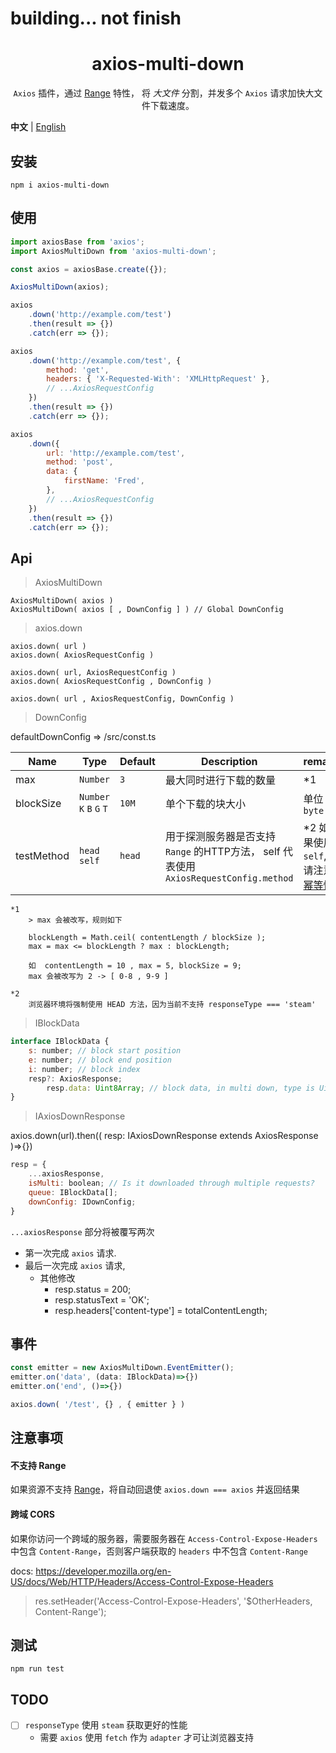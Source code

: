 # building... not finish

<h1 align="center">axios-multi-down</h1>

<p align="center"><code>Axios</code> 插件，通过 <a href='https://developer.mozilla.org/en-US/docs/Web/HTTP/Headers/Range' target='_blank'>Range</a> 特性， 将 <i>大文件</i> 分割，并发多个 <code>Axios</code> 请求加快大文件下载速度。</p>

**中文** | [English](./README.md)

## 安装

```
npm i axios-multi-down
```

## 使用

```js
import axiosBase from 'axios';
import AxiosMultiDown from 'axios-multi-down';

const axios = axiosBase.create({});

AxiosMultiDown(axios);

axios
    .down('http://example.com/test')
    .then(result => {})
    .catch(err => {});

axios
    .down('http://example.com/test', {
        method: 'get',
        headers: { 'X-Requested-With': 'XMLHttpRequest' },
        // ...AxiosRequestConfig
    })
    .then(result => {})
    .catch(err => {});

axios
    .down({
        url: 'http://example.com/test',
        method: 'post',
        data: {
            firstName: 'Fred',
        },
        // ...AxiosRequestConfig
    })
    .then(result => {})
    .catch(err => {});
```

## Api

> AxiosMultiDown

```
AxiosMultiDown( axios )
AxiosMultiDown( axios [ , DownConfig ] ) // Global DownConfig
```

> axios.down

```
axios.down( url )
axios.down( AxiosRequestConfig )

axios.down( url, AxiosRequestConfig )
axios.down( AxiosRequestConfig , DownConfig )

axios.down( url , AxiosRequestConfig, DownConfig )
```

> DownConfig

defaultDownConfig => /src/const.ts

| Name       | Type                     | Default | Description                                                                           | remark                                                                                             |
| ---------- | ------------------------ | ------- | ------------------------------------------------------------------------------------- | -------------------------------------------------------------------------------------------------- |
| max        | `Number`                 | `3`     | 最大同时进行下载的数量                                                                | \*1                                                                                                |
| blockSize  | `Number` `K` `B` `G` `T` | `10M`   | 单个下载的块大小                                                                      | 单位 `byte`                                                                                        |
| testMethod | `head self`              | `head`  | 用于探测服务器是否支持 `Range` 的HTTP方法， self 代表使用 `AxiosRequestConfig.method` | \*2 如果使用 `self`, 请注意 [幂等性](https://developer.mozilla.org/en-US/docs/Glossary/Idempotent) |

```
*1
    > max 会被改写，规则如下

    blockLength = Math.ceil( contentLength / blockSize );
    max = max <= blockLength ? max : blockLength;

    如  contentLength = 10 , max = 5, blockSize = 9;
    max 会被改写为 2 -> [ 0-8 , 9-9 ]

*2
    浏览器环境将强制使用 HEAD 方法，因为当前不支持 responseType === 'steam'

```

> IBlockData

```js
interface IBlockData {
    s: number; // block start position
    e: number; // block end position
    i: number; // block index
    resp?: AxiosResponse;
        resp.data: Uint8Array; // block data, in multi down, type is Uint8Array
}
```

> IAxiosDownResponse

axios.down(url).then(( resp: IAxiosDownResponse extends AxiosResponse )=>{})

```js
resp = {
    ...axiosResponse,
    isMulti: boolean; // Is it downloaded through multiple requests?
    queue: IBlockData[];
    downConfig: IDownConfig;
}

```

`...axiosResponse` 部分将被覆写两次

-   第一次完成 `axios` 请求.
-   最后一次完成 `axios` 请求,
    -   其他修改
        -   resp.status = 200;
        -   resp.statusText = 'OK';
        -   resp.headers['content-type'] = totalContentLength;

## 事件

```js
const emitter = new AxiosMultiDown.EventEmitter();
emitter.on('data', (data: IBlockData)=>{})
emitter.on('end', ()=>{})

axios.down( '/test', {} , { emitter } )

```

## 注意事项

#### 不支持 Range

如果资源不支持 [Range](https://developer.mozilla.org/en-US/docs/Web/HTTP/Headers/Range)，将自动回退使 `axios.down === axios` 并返回结果

#### 跨域 CORS

如果你访问一个跨域的服务器，需要服务器在 `Access-Control-Expose-Headers` 中包含 `Content-Range`，否则客户端获取的 `headers` 中不包含 `Content-Range`

docs: https://developer.mozilla.org/en-US/docs/Web/HTTP/Headers/Access-Control-Expose-Headers

> res.setHeader('Access-Control-Expose-Headers', '$OtherHeaders, Content-Range');

## 测试

```
npm run test
```

## TODO

-   [ ] `responseType` 使用 `steam` 获取更好的性能
    -   需要 `axios` 使用 `fetch` 作为 `adapter` 才可让浏览器支持
